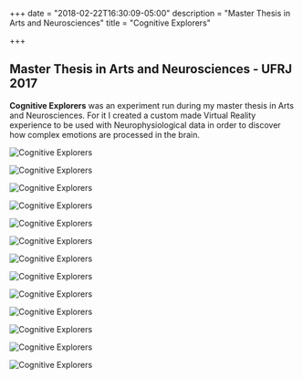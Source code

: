 +++
date = "2018-02-22T16:30:09-05:00"
description = "Master Thesis in Arts and Neurosciences"
title = "Cognitive Explorers"

+++
## Master Thesis in Arts and Neurosciences - UFRJ 2017 ##

**Cognitive Explorers** was an experiment run during my master thesis in Arts and Neurosciences. For it I created a custom made Virtual Reality experience to be used with Neurophysiological data in order to discover how complex emotions are processed in the brain.  


![Cognitive Explorers](images/blog/cogExplorer01.jpg")

![Cognitive Explorers](images/blog/cogExplorer02.jpg")

![Cognitive Explorers](images/blog/cogExplorer03.jpg")

![Cognitive Explorers](images/blog/cogExplorer04.jpg")

![Cognitive Explorers](images/blog/cogExplorer05.jpg")

![Cognitive Explorers](images/blog/cogExplorer06.jpg")

![Cognitive Explorers](images/blog/cogExplorer07.jpg")

![Cognitive Explorers](images/blog/cogExplorer08.jpg")

![Cognitive Explorers](images/blog/cogExplorer08.jpg")

![Cognitive Explorers](images/blog/cogExplorer09.jpg")

![Cognitive Explorers](images/blog/cogExplorer10.jpg")

![Cognitive Explorers](images/blog/cogExplorer11.jpg")

![Cognitive Explorers](images/blog/cogExplorer12.jpg")
